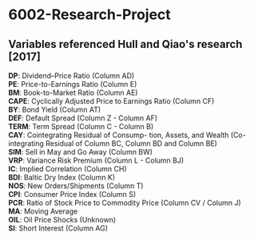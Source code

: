 # 6002-Research-Project

## Variables referenced Hull and Qiao's research [2017]
**DP**: Dividend–Price Ratio (Column AD) <br />
**PE**: Price-to-Earnings Ratio (Column E) <br />
**BM**: Book-to-Market Ratio (Column AE) <br />
**CAPE**: Cyclically Adjusted Price to Earnings Ratio (Column CF) <br />
**BY**: Bond Yield (Column AT) <br />
**DEF**: Default Spread (Column Z - Column AF) <br />
**TERM**: Term Spread (Column C - Column B) <br />
**CAY**: Cointegrating Residual of Consump- tion, Assets, and Wealth (Co-integrating Residual of Column BC, Column BD and Column BE) <br />
**SIM**: Sell in May and Go Away (Column BW) <br />
**VRP**: Variance Risk Premium (Column L - Column BJ) <br />
**IC**: Implied Correlation (Column CH) <br />
**BDI**: Baltic Dry Index (Column K) <br />
**NOS**: New Orders/Shipments (Column T) <br />
**CPI**: Consumer Price Index (Column S) <br />
**PCR**: Ratio of Stock Price to Commodity Price (Column CV / Column J) <br />
**MA**: Moving Average <br />
**OIL**: Oil Price Shocks (Unknown) <br />
**SI**: Short Interest (Column AG) <br />
